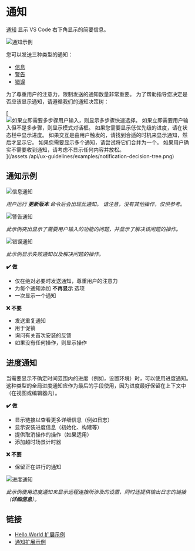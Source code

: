 # 通知

[通知](https://code.visualstudio.com/api/extension-capability/common-capability#display-notifications) 显示 VS Code 右下角显示的简要信息。

![通知示例](https://static.yicode.tech/images/vscode-docs/examples/notification.png)

您可以发送三种类型的通知：

-   [信息](https://code.visualstudio.com/api/references/vscode-api#window.showInformationMessage)
-   [警告](https://code.visualstudio.com/api/references/vscode-api#window.showWarningMessage)
-   [错误](https://code.visualstudio.com/api/references/vscode-api#window.showErrorMessage)

为了尊重用户的注意力，限制发送的通知数量非常重要。 为了帮助指导您决定是否应该显示通知，请遵循我们的通知决策树：

[![如果立即需要多步骤用户输入，则显示多步骤快速选择。 如果立即需要用户输入但不是多步骤，则显示模式对话框。 如果您需要显示低优先级的进度，请在状态栏中显示进度。 如果交互是由用户触发的，请找到合适的时机来显示通知，然后才显示它。 如果您需要显示多个通知，请尝试将它们合并为一个。 如果用户确实不需要收到通知，请考虑不显示任何内容并放松。](https://static.yicode.tech/images/vscode-docs/examples/notification-decision-tree.png)](/assets /api/ux-guidelines/examples/notification-decision-tree.png)

## 通知示例

![信息通知](https://static.yicode.tech/images/vscode-docs/examples/notification-info.png)

_用户运行 **更新版本** 命令后会出现此通知。 请注意，没有其他操作，仅供参考。_

![警告通知](https://static.yicode.tech/images/vscode-docs/examples/notification-warning.png)

_此示例突出显示了需要用户输入的功能的问题，并显示了解决该问题的操作。_

![错误通知](https://static.yicode.tech/images/vscode-docs/examples/notification-error.png)

_此示例显示失败通知以及解决问题的操作。_

**✔️ 做**

-   仅在绝对必要时发送通知，尊重用户的注意力
-   为每个通知添加 **不再显示** 选项
-   一次显示一个通知

**❌ 不要**

-   发送重复通知
-   用于促销
-   询问有关首次安装的反馈
-   如果没有任何操作，则显示操作

## 进度通知

当需要显示不确定时间范围内的进度（例如，设置环境）时，可以使用进度通知。 这种类型的全局进度通知应作为最后的手段使用，因为进度最好保留在上下文中（在视图或编辑器内）。

**✔️ 做**

-   显示链接以查看更多详细信息（例如日志）
-   显示安装进度信息（初始化、构建等）
-   提供取消操作的操作（如果适用）
-   添加超时场景计时器

**❌ 不要**

-   保留正在进行的通知

![进度通知](https://static.yicode.tech/images/vscode-docs/examples/notification-progress.png)

_此示例使用进度通知来显示远程连接所涉及的设置，同时还提供输出日志的链接（**详细信息**）。_

## 链接

-   [Hello World 扩展示例](https://github.com/microsoft/vscode-extension-samples/tree/main/helloworld-sample)
-   [通知扩展示例](https://github.com/microsoft/vscode-extension-samples/tree/main/notifications-sample)
